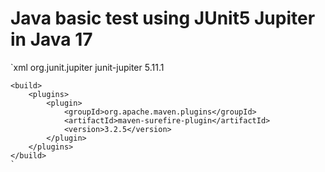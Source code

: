 # Java basic test using JUnit5 Jupiter in Java 17

`xml <dependencies>
        <dependency>
            <groupId>org.junit.jupiter</groupId>
            <artifactId>junit-jupiter</artifactId>
            <version>5.11.1</version>
        </dependency>
    </dependencies>

    <build>
        <plugins>
            <plugin>
                <groupId>org.apache.maven.plugins</groupId>
                <artifactId>maven-surefire-plugin</artifactId>
                <version>3.2.5</version>
            </plugin>
        </plugins>
    </build>
    `
